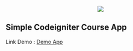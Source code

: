 <p align="center"><img src="https://teknologi.id/wp-content/uploads/2018/04/codeigniter.jpg"></p>

## Simple Codeigniter Course App

Link Demo : [Demo App](https://kursusku.000webhostapp.com)
